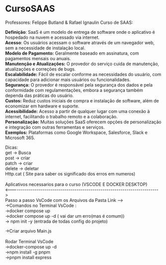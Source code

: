# CursoSAAS

Professores: Felippe Butland  & Rafael Ignaulin
Curso de SAAS:

**Definição**: SaaS é um modelo de entrega de software onde o aplicativo é hospedado na nuvem e acessado via internet.<br/>
**Acesso**: Os usuários acessam o software através de um navegador web, sem a necessidade de instalação local.<br/>
**Modelo de Pagamento:** Geralmente baseado em assinatura, com pagamentos mensais ou anuais.<br/>
**Manutenção e Atualizações:** O provedor do serviço cuida de manutenção, atualizações e correções de bugs.<br/>
**Escalabilidade:** Fácil de escalar conforme as necessidades do usuário, com capacidade para adicionar mais usuários ou funcionalidades.<br/>
**Segurança:** O provedor é responsável pela segurança dos dados e pela conformidade com regulamentações, embora a segurança também dependa das práticas do usuário.<br/>
**Custos:** Reduz custos iniciais de compra e instalação de software, além de economizar em hardware e suporte.<br/>
**Acessibilidade:** Acesso a partir de qualquer lugar com uma conexão à internet, facilitando o trabalho remoto e a colaboração.<br/>
**Personalização:** Muitas soluções SaaS oferecem opções de personalização e integração com outras ferramentas e serviços.<br/>
**Exemplos:** Plataformas como Google Workspace, Salesforce, Slack e Microsoft 365.<br/>


Dicas:<br/>
get → Busca<br/>
post → criar<br/>
patch → criar<br/>
delete → deletar<br/>
Http.cat ( Site para saber os significado dos erros em numeros)<br/>
     <br/>       Aplicativos necessarios para o curso (VSCODE E DOCKER DESKTOP)
<br/><--------------------------------------------------------------------------><br/>
Passo a passo VsCode com os Arquivos da Pasta Link --> <br/>
→Comandos no Terminal VsCode :<br/>
→docker compose up<br/>
→docker compose up -d ( vai dar um erro(mas é comum))<br/>
→ npm init -y  (entrada de todas config do projeto)<br/>

→Criar arquivo Main.js<br/>
<br/> Rodar Terminal VsCode<br/>
→docker-compose up -d <br/>
→npm install -g pnpm <br/>
→pnpm install express <br/>




